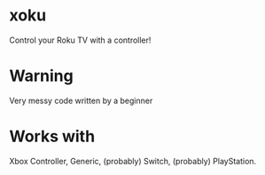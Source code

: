 # xoku
Control your Roku TV with a controller!

# Warning
Very messy code written by a beginner

# Works with

Xbox Controller, Generic, (probably) Switch, (probably) PlayStation.
